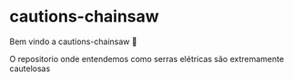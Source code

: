 # cautions-chainsaw

Bem vindo a  cautions-chainsaw :tada:

O repositorio onde entendemos como serras elétricas são extremamente cautelosas
